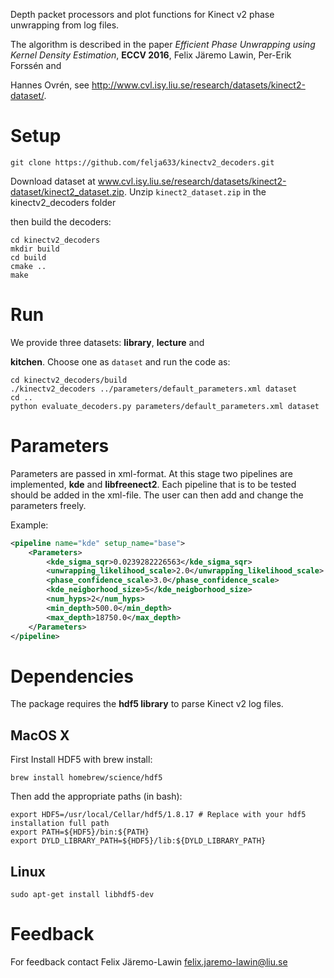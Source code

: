 Depth packet processors and plot functions for Kinect v2 phase unwrapping from log files.

The algorithm is described in the paper *Efficient Phase Unwrapping using Kernel
Density Estimation*, **ECCV 2016**, Felix Järemo Lawin, Per-Erik Forssén and 

Hannes Ovrén, see http://www.cvl.isy.liu.se/research/datasets/kinect2-dataset/. 

# Setup
```
git clone https://github.com/felja633/kinectv2_decoders.git
```
Download dataset at www.cvl.isy.liu.se/research/datasets/kinect2-dataset/kinect2_dataset.zip.
Unzip `kinect2_dataset.zip` in the kinectv2_decoders folder

then build the decoders:

```
cd kinectv2_decoders
mkdir build
cd build
cmake ..
make
```

# Run
We provide three datasets: **library**, **lecture** and

**kitchen**. Choose one as `dataset` and run the code as: 
```
cd kinectv2_decoders/build
./kinectv2_decoders ../parameters/default_parameters.xml dataset
cd ..
python evaluate_decoders.py parameters/default_parameters.xml dataset
```

# Parameters
Parameters are passed in xml-format. At this stage two pipelines are implemented, 
**kde** and **libfreenect2**. Each pipeline that is to be tested should be added in the xml-file.
The user can then add and change the parameters freely.

Example:
```xml
<pipeline name="kde" setup_name="base">
    <Parameters>
        <kde_sigma_sqr>0.0239282226563</kde_sigma_sqr>
        <unwrapping_likelihood_scale>2.0</unwrapping_likelihood_scale>
        <phase_confidence_scale>3.0</phase_confidence_scale>
        <kde_neigborhood_size>5</kde_neigborhood_size>
        <num_hyps>2</num_hyps>
        <min_depth>500.0</min_depth>
        <max_depth>18750.0</max_depth>
    </Parameters>
</pipeline>
```
# Dependencies

The package requires the **hdf5 library** to parse Kinect v2 log files.

## MacOS X

First Install HDF5 with brew install:
~~~~
brew install homebrew/science/hdf5
~~~~
Then add the appropriate paths (in bash):
~~~~
export HDF5=/usr/local/Cellar/hdf5/1.8.17 # Replace with your hdf5 installation full path
export PATH=${HDF5}/bin:${PATH}
export DYLD_LIBRARY_PATH=${HDF5}/lib:${DYLD_LIBRARY_PATH}
~~~~

## Linux
~~~~
sudo apt-get install libhdf5-dev
~~~~

# Feedback

For feedback contact Felix Järemo-Lawin <felix.jaremo-lawin@liu.se>
